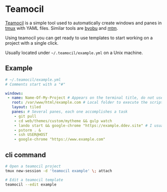 # Teamocil

[Teamocil](https://github.com/remi/teamocil) is a simple tool used to automatically
create windows and panes in [tmux](https://github.com/tmux/tmux) with YAML files.
Similar tools are [byobu](https://www.byobu.org) and [mtm](https://github.com/deadpixi/mtm).

Using teamocil you can get ready to use templates to start working on a project with a single click.

Usually located under `~/.teamocil/example.yml` on a Unix machine.

## Example

```yml
# ~/.teamocil/example.yml
# Comments start with a "#"

windows:
 - name: Name-Of-My-Project # Appears on the terminal title, do not use spaces or special characters
   root: /var/www/html/example.com # Local folder to execute the scripts
   layout: tiled
   panes: # Several panes, each one accomplishes a task
    - git pull
    - cd web/themes/custom/mytheme && gulp watch
    - lando start && google-chrome "https://example.ddev.site" # I usually use ddev for development
    - pstorm . &
    - ssh USER@HOST
    - google-chrome "https://www.example.com"
```

## cli command

```bash
# Open a teamocil project
tmux new-session -d 'teamocil example' \; attach

# Edit a teamocil template
teamocil --edit example
```
